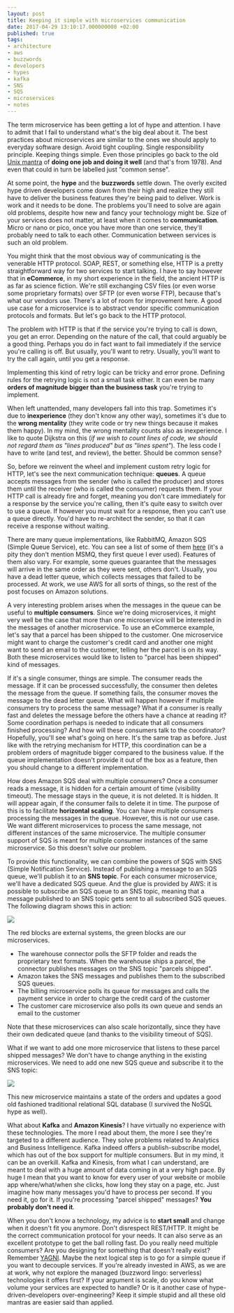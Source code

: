 ```yaml
---
layout: post
title: Keeping it simple with microservices communication
date: 2017-04-29 13:10:17.000000000 +02:00
published: true
tags:
- architecture
- aws
- buzzwords
- developers
- hypes
- kafka
- SNS
- SQS
- microservices
- notes
---
```


The term microservice has been getting a lot of hype and attention. I have to
admit that I fail to understand what's the big deal about it. The best practices
about microservices are similar to the ones we should apply to everyday software
design. Avoid tight coupling. Single responsibility principle. Keeping things
simple. Even those principles go back to the old <a
href="https://en.wikipedia.org/wiki/Unix_philosophy" target="_blank"
rel="noopener noreferrer">Unix mantra</a> of <strong>doing one job and doing it
well</strong> (and that's from 1978). And even that could in turn be labelled
just "common sense".

<!--more-->

At some point, the <strong>hype</strong> and the <strong>buzzwords</strong>
settle down. The overly excited hype driven developers come down from their high
and realize they still have to deliver the business features they're being paid
to deliver. Work is work and it needs to be done. The problems you'll need to
solve are again old problems, despite how new and fancy your technology might
be. Size of your services does not matter, at least when it comes to
<strong>communication</strong>. Micro or nano or pico, once you have more than
one service, they'll probably need to talk to each other. Communication between
services is such an old problem.

You might think that the most obvious way of communicating is the venerable HTTP
protocol. SOAP, REST, or something else, HTTP is a pretty straightforward way
for two services to start talking. I have to say however that in
<strong>eCommerce</strong>, in my short experience in the field, the ancient
HTTP is as far as science fiction. We're still exchanging CSV files (or even
worse some proprietary formats) over SFTP (or even worse FTP), because that's
what our vendors use. There's a lot of room for improvement here. A good use
case for a microservice is to abstract vendor specific communication protocols
and formats. But let's go back to the HTTP protocol.

The problem with HTTP is that if the service you're trying to call is down, you
get an error. Depending on the nature of the call, that could arguably be a good
thing. Perhaps you do in fact want to fail immediately if the service you're
calling is off. But usually, you'll want to retry. Usually, you'll want to try
the call again, until you get a response.

Implementing this kind of retry logic can be tricky and error prone. Defining
rules for the retrying logic is not a small task either. It can even be many
<strong>orders of magnitude bigger than the business task</strong> you're trying
to implement.

When left unattended, many developers fall into this trap. Sometimes it's due to
<strong>inexperience</strong> (they don't know any other way), sometimes it's
due to the <strong>wrong mentality</strong> (they write code or try new things
because it makes them happy). In my mind, the wrong mentality counts also
as inexperience. I like to quote Dijkstra on this (<em>if we wish to count lines
of code, we should not regard them as "lines produced" but as "lines
spent"</em>). The less code I have to write (and test, and review), the better.
Should be common sense?

So, before we reinvent the wheel and implement custom retry logic for HTTP,
let's see the next communication technique: <strong>queues</strong>. A queue
accepts messages from the sender (who is called the producer) and stores them
until the receiver (who is called the consumer) requests them. If your HTTP call
is already fire and forget, meaning you don't care immediately for a response by
the service you're calling, then it's quite easy to switch over to use a queue.
If however you must wait for a response, then you can't use a queue directly.
You'd have to re-architect the sender, so that it can receive a response without
waiting.

There are many queue implementations, like RabbitMQ, Amazon SQS (Simple Queue
Service), etc. You can see a list of some of them <a href="http://queues.io/"
target="_blank" rel="noopener noreferrer">here</a> (it's a pity they don't
mention MSMQ, they first queue I ever used). Features of them also vary. For
example, some queues guarantee that the messages will arrive in the same order
as they were sent, others don't. Usually, you have a dead letter queue, which
collects messages that failed to be processed. At work, we use AWS for all sorts
of things, so the rest of the post focuses on Amazon solutions.

A very interesting problem arises when the messages in the queue can be useful
to <strong>multiple consumers</strong>. Since we're doing microservices, it
might very well be the case that more than one microservice will be interested
in the messages of another microservice. To use an eCommerce example, let's say
that a parcel has been shipped to the customer. One microservice might want to
charge the customer's credit card and another one might want to send an email to
the customer, telling her the parcel is on its way. Both these microservices
would like to listen to "parcel has been shipped" kind of messages.

If it's a single consumer, things are simple. The consumer reads the message. If
it can be processed successfully, the consumer then deletes the message from the
queue. If something fails, the consumer moves the message to the dead letter
queue. What will happen however if multiple consumers try to process the same
message? What if a consumer is really fast and deletes the message before the
others have a chance at reading it? Some coordination perhaps is needed to
indicate that all consumers finished processing? And how will these consumers
talk to the coordinator? Hopefully, you'll see what's going on here. It's the
same trap as before. Just like with the retrying mechanism for HTTP, this
coordination can be a problem orders of magnitude bigger compared to the
business value. If the queue implementation doesn't provide it out of the box as
a feature, then you should change to a different implementation.

How does Amazon SQS deal with multiple consumers? Once a consumer reads a
message, it is hidden for a certain amount of time (visibility timeout). The
message stays in the queue, it is not deleted. It is hidden. It will appear
again, if the consumer fails to delete it in time. The purpose of this is to
facilitate <strong>horizontal scaling</strong>. You can have multiple consumers
processing the messages in the queue. However, this is not our use case. We want
different microservices to process the same message, not different instances of
the same microservice. The multiple consumer support of SQS is meant for
multiple consumer instances of the same microservice. So this doesn't solve our
problem.

To provide this functionality, we can combine the powers of SQS with SNS (Simple
Notification Service). Instead of publishing a message to an SQS queue, we'll
publish it to an <strong>SNS topic</strong>. For each consumer microservice,
we'll have a dedicated SQS queue. And the glue is provided by AWS: it is
possible to subscribe an SQS queue to an SNS topic, meaning that a message
published to an SNS topic gets sent to all subscribed SQS queues. The following
diagram shows this in action:

<img src="{{ site.baseurl }}/assets/2017/sns-sqs1.png" />

The red blocks are external systems, the green blocks are our microservices.
<ul>
<li>The warehouse connector polls the SFTP folder and reads the proprietary text formats. When the warehouse ships a parcel, the connector publishes messages on the SNS topic "parcels shipped".</li>
<li>Amazon takes the SNS messages and publishes them to the subscribed SQS queues.</li>
<li>The billing microservice polls its queue for messages and calls the payment service in order to charge the credit card of the customer</li>
<li>The customer care microservice also polls its own queue and sends an email to the customer</li>
</ul>

Note that these microservices can also scale horizontally, since they have their
own dedicated queue (and thanks to the visibility timeout of SQS).

What if we want to add one more microservice that listens to these parcel
shipped messages? We don't have to change anything in the existing
microservices. We need to add one new SQS queue and subscribe it to the SNS
topic:

<img src="{{ site.baseurl }}/assets/2017/sns-sqs.png" />

This new microservice maintains a state of the orders and updates a good old
fashioned traditional relational SQL database (I survived the NoSQL hype as
well).

What about <strong>Kafka</strong> and <strong>Amazon Kinesis</strong>? I have
virtually no experience with these technologies. The more I read about them, the
more I see they're targeted to a different audience. They solve problems related
to Analytics and Business Intelligence. Kafka indeed offers a publish-subscribe
model, which has out of the box support for multiple consumers. But in my mind,
it can be an overkill. Kafka and Kinesis, from what I can understand, are meant
to deal with a huge amount of data coming in at a very high pace. By huge I mean
that you want to know for every user of your website or mobile app
where/what/when she clicks, how long they stay on a page, etc. Just imagine how
many messages you'd have to process per second. If you need it, go for it. If
you're processing "parcel shipped" messages? <strong>You probably don't need
it</strong>.

When you don't know a technology, my advice is to <strong>start small</strong>
and change when it doesn't fit you anymore. Don't disrespect REST/HTTP. It might
be the correct communication protocol for your needs. It can also serve as an
excellent prototype to get the ball rolling fast. Do you really need multiple
consumers? Are you designing for something that doesn't really exist? Remember
<a href="https://en.wikipedia.org/wiki/You_aren%27t_gonna_need_it"
target="_blank" rel="noopener noreferrer">YAGNI</a>. Maybe the next logical step
is to go for a simple queue if you want to decouple services. If you're already
invested in AWS, as we are at work, why not explore the managed (buzzword lingo:
serverless) technologies it offers first? If your argument is scale, do you know
what volume your services are expected to handle? Or is it another case of
hype-driven-developers over-engineering? Keep it simple stupid and all these old
mantras are easier said than applied.
